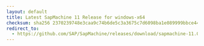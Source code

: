 ```yaml
---
layout: default
title: Latest SapMachine 11 Release for windows-x64
checksum: sha256 2370239748e3caa9c74b6de5c3a3675c7d6098ba1e089999bbce4418899ff1b0
redirect_to:
  - https://github.com/SAP/SapMachine/releases/download/sapmachine-11.0.23/sapmachine-jdk-11.0.23_windows-x64_bin.zip
---
```

